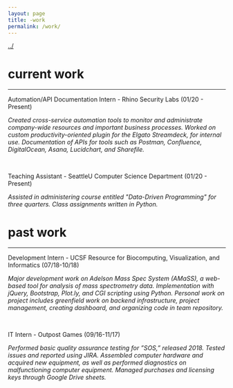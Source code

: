 ```yaml
---
layout: page
title: -work
permalink: /work/
---
```


<a href="/">../</a>

# current work

-----

Automation/API Documentation Intern - Rhino Security Labs (01/20 - Present)

_Created cross-service automation tools to monitor and administrate company-wide resources and important business processes. Worked on custom productivity-oriented plugin for the Elgato Streamdeck, for internal use. Documentation of APIs for tools such as Postman, Confluence, DigitalOcean, Asana, Lucidchart, and Sharefile._

<br />

Teaching Assistant - SeattleU Computer Science Department (01/20 - Present)

_Assisted in administering course entitled "Data-Driven Programming" for three quarters. Class assignments written in Python._

# past work

-----

Development Intern - UCSF Resource for Biocomputing, Visualization, and Informatics (07/18-10/18)

_Major development work on Adelson Mass Spec System (AMaSS), a web-based tool for analysis of mass spectrometry data.  Implementation with jQuery, Bootstrap, Plot.ly, and CGI scripting using Python.  Personal work on project includes greenfield work on backend infrastructure, project management, creating dashboard, and organizing code in team repository._

<br />

IT Intern - Outpost Games (09/16-11/17)

_Performed basic quality assurance testing for ”SOS,” released 2018. Tested issues and reported using JIRA. Assembled computer hardware and acquired new equipment, as well as performed diagnostics on malfunctioning computer equipment. Managed purchases and licensing keys through Google Drive sheets._